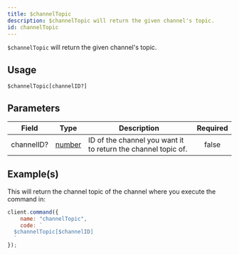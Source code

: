 ```yaml
---
title: $channelTopic
description: $channelTopic will return the given channel's topic.
id: channelTopic
---
```


`$channelTopic` will return the given channel's topic.

## Usage

```aoi
$channelTopic[channelID?]
```

## Parameters

| Field      | Type                                                                                              | Description                                                   | Required |
| ---------- | ------------------------------------------------------------------------------------------------- | ------------------------------------------------------------- | :------: |
| channelID? | [number](https://developer.mozilla.org/en-US/docs/Web/JavaScript/Reference/Global_Objects/Number) | ID of the channel you want it to return the channel topic of. |  false   |

## Example(s)

This will return the channel topic of the channel where you execute the command in:

```javascript
client.command({
    name: "channelTopic",
    code: `
  $channelTopic[$channelID]
  `
});
```
